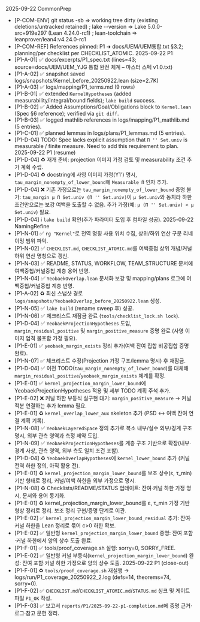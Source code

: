 2025-09-22 CommonPrep
- [P-COM-ENV] git status -sb => working tree dirty (existing deletions/untracked retained) ; lake --version => Lake 5.0.0-src+919e297 (Lean 4.24.0-rc1) ; lean-toolchain => leanprover/lean4:v4.24.0-rc1
- [P-COM-REF] References pinned: P1 ➜ docs/UEM/UEM통합.txt §3.2; planning/per checklist per CHECKLIST_ATOMIC.
2025-09-22 P1
- [P1-A-01] ✅ docs/excerpts/P1_spec.txt (lines=43; source=docs/UEM/UEM_YJG 통합 완전 체계 – 마스터 스펙 v1.0.txt)
- [P1-A-02] ✅ snapshot saved logs/snapshots/Kernel_before_20250922.lean (size=2.7K)
- [P1-A-03] ✅ logs/mapping/P1_terms.md (9 rows)
- [P1-B-01] ✅ extended `KernelHypotheses` (added measurability/integral/bound fields); `lake build` success.
- [P1-B-02] ✅ Added Assumptions/Goal/Obligations block to `Kernel.lean` (Spec §6 reference); verified via `git diff`.
- [P1-B-03] ✅ logged mathlib references in logs/mapping/P1_mathlib.md (5 entries).
- [P1-C-01] ✅ planned lemmas in logs/plans/P1_lemmas.md (5 entries).
- [P1-D-04] TODO: Spec lacks explicit assumption that `Π '' Set.univ` is measurable / finite measure. Need to add this requirement to plan.
2025-09-22 P1 (resume)
- [P1-D-04] ♻️ 재개 준비: projection 이미지 가정 검토 및 measurability 조건 추가 계획 수립.
- [P1-D-04] ♻️ docstring에 사영 이미지 가정(Y1') 명시, `tau_margin_nonempty_of_lower_bound`에 `Measurable Π` 인자 추가.
- [P1-D-04] ❌ 기존 가정으로는 `tau_margin_nonempty_of_lower_bound` 증명 불가: `tau_margin μ Π Set.univ (Π '' Set.univ)`이 `μ Set.univ`와 동치라 하한조건만으로는 보강 여백을 도출할 수 없음. 추가 가정(예: `μ (Π '' Set.univ) < μ Set.univ`) 필요.
- [P1-D-04] ℹ️ `lake build` 확인(추가 파라미터 도입 후 컴파일 성공).
2025-09-22 NamingRefine
- [P1-N-01] ✅ `rg "Kernel"`로 전역 명칭 사용 위치 수집, 상위/하위 연산 구분 리네이밍 범위 파악.
- [P1-N-02] ✅ `CHECKLIST.md`, `CHECKLIST_ATOMIC.md`를 여백중첩 상위 개념/커널 하위 연산 명칭으로 갱신.
- [P1-N-03] ✅ README, STATUS, WORKFLOW, TEAM_STRUCTURE 문서에 여백중첩/커널중첩 계층 용어 반영.
- [P1-N-04] ✅ `YeobaekOverlap.lean` 문서화 보강 및 mapping/plans 로그에 여백중첩/커널중첩 계층 반영.
- [P1-A-02] ♻️ 최신 스냅샷 경로 `logs/snapshots/YeobaekOverlap_before_20250922.lean` 생성.
- [P1-N-05] ✅ `lake build` (rename sweep 후) 성공.
- [P1-N-06] ✅ 체크리스트 재잠금 완료 (`tools/checklist_lock.sh lock`).
- [P1-D-04] ✅ `YeobaekProjectionHypotheses` 도입, `margin_residual_positive` 및 `margin_positive_measure` 증명 완료 (사영 이미지 엄격 불포함 가정 필요).
- [P1-E-01] ✅ `yeobaek_margin_exists` 정리 추가(여백 잔여 집합 비공집합 증명 완료).
- [P1-N-07] ✅ 체크리스트 수정(Projection 가정 구조/lemma 명시) 후 재잠금.
- [P1-D-04] ✅ 이전 TODO(`tau_margin_nonempty_of_lower_bound`)를 대체해 `margin_residual_positive`/`yeobaek_margin_exists` 체계를 확정.
- [P1-E-01] ✅ `kernel_projection_margin_lower_bound`에 YeobaekProjectionHypotheses 적용 및 세부 TODO 계획 주석 추가.
- [P1-E-02] ❌ 커널 하한 부등식 실구현 대기: `margin_positive_measure` → 커널 적분 연결하는 추가 lemma 필요.
- [P1-E-01] ♻️ `kernel_overlap_lower_aux` skeleton 추가 (PSD ↔ 여백 잔여 연결 계획 기록).
- [P1-N-08] ✅ `YeobaekLayeredSpace` 정의 추가로 복소 내부/실수 외부/경계 구조 명시, 외부 관측 영역과 측정 제약 도입.
- [P1-N-09] ✅ `YeobaekProjectionHypotheses`를 계층 구조 기반으로 확장(내부·경계 사상, 관측 영역, 외부 측도 일치 조건 포함).
- [P1-D-04] ♻️ `YeobaekOverlapHypotheses`에 `kernel_lower_bound` 추가 (커널 전역 하한 정의, 아직 활용 전).
- [P1-E-01] ♻️ `kernel_projection_margin_lower_bound`를 보조 상수(ε, τ_min) 기반 형태로 정리, 커널/여백 하한을 외부 가정으로 명시.
- [P1-N-08] ♻️ Checklists/README/STATUS 업데이트: 잔여·커널 하한 가정 명시, 문서와 용어 동기화.
- [P1-E-01] ♻️ kernel_projection_margin_lower_bound를 ε, τ_min 가정 기반 형상 정리로 정리. 보조 정리 구현/증명 단계로 이관.
- [P1-E-02] ✅ `kernel_projection_margin_lower_bound_residual` 추가: 잔여·커널 하한을 Lean 정리로 묶어 c>0 하한 확보.
- [P1-E-02] ✅ 일반형 `kernel_projection_margin_lower_bound` 증명: 잔여 포함·커널 하한에서 양의 상수 도출 완료.
- [P1-F-01] ✅ tools/proof_coverage.sh 실행: sorry=0, SORRY_FREE.
- [P1-E-02] ✅ 일반형 커널 부등식(`kernel_projection_margin_lower_bound`) 완성: 잔여 포함·커널 하한 가정으로 양의 상수 도출.
2025-09-22 P1 (close-out)
- [P1-F-01] ♻️ `tools/proof_coverage.sh` 재실행 → logs/run/P1_coverage_20250922_2.log (defs=14, theorems=74, sorry=0).
- [P1-F-02] ✅ `CHECKLIST.md`/`CHECKLIST_ATOMIC.md`/`STATUS.md` 싱크 및 게이트 파일 `P1_OK` 작성.
- [P1-F-03] ✅ 보고서 `reports/P1/2025-09-22-p1-completion.md`에 증명 근거·로그·참고 문헌 정리.
